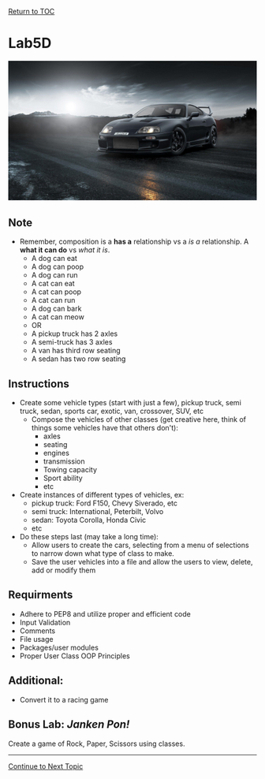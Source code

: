 <a href="https://github.com/CyberTrainingUSAF/07-Python-Programming/blob/master/00-Table-of-Contents.md" rel="Return to TOC"> Return to TOC </a>

# Lab5D

![](../.gitbook/assets/supra.jpg)

## Note

* Remember, composition is a **has a** relationship vs a _is a_ relationship. A **what it can do** vs _what it is_. 
  * A dog can eat
  * A dog can poop
  * A dog can run
  * A cat can eat
  * A cat can poop
  * A cat can run
  * A dog can bark
  * A cat can meow
  * OR
  * A pickup truck has 2 axles
  * A semi-truck has 3 axles
  * A van has third row seating
  * A sedan has two row seating

## Instructions

* Create some vehicle types \(start with just a few\), pickup truck, semi truck, sedan, sports car, exotic, van, crossover, SUV, etc 
  * Compose the vehicles of other classes \(get creative here, think of things some vehicles have that others don't\):
    * axles
    * seating
    * engines
    * transmission
    * Towing capacity
    * Sport ability
    * etc
* Create instances of different types of vehicles, ex:
  * pickup truck: Ford F150, Chevy Siverado, etc
  * semi truck: International, Peterbilt, Volvo
  * sedan: Toyota Corolla, Honda Civic
  * etc
* Do these steps last \(may take a long time\):
  * Allow users to create the cars, selecting from a menu of selections to narrow down what type of class to make. 
  * Save the user vehicles into a file and allow the users to view, delete, add or modify them

## Requirments

* Adhere to PEP8 and utilize proper and efficient code
* Input Validation
* Comments
* File usage
* Packages/user modules
* Proper User Class OOP Principles

## Additional:

* Convert it to a racing game  


## Bonus Lab: _Janken Pon!_

Create a game of Rock, Paper, Scissors using classes.

---

<a href="https://github.com/CyberTrainingUSAF/07-Python-Programming/blob/master/06_advanced/README.md" > Continue to Next Topic </a>

